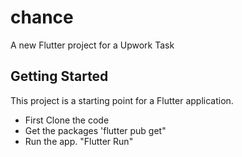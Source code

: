 # chance

A new Flutter project for a Upwork Task

## Getting Started

This project is a starting point for a Flutter application.

- First Clone the code
- Get the packages 'flutter pub get"
- Run the app. "Flutter Run"




